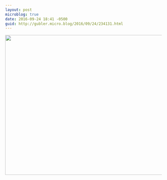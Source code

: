 ```yaml
---
layout: post
microblog: true
date: 2016-09-24 18:41 -0500
guid: http://gubler.micro.blog/2016/09/24/234131.html
---
```



<img src="http://microblog.dev88.co/uploads/2018/92e0a4392d.jpg" width="600" height="450" />
